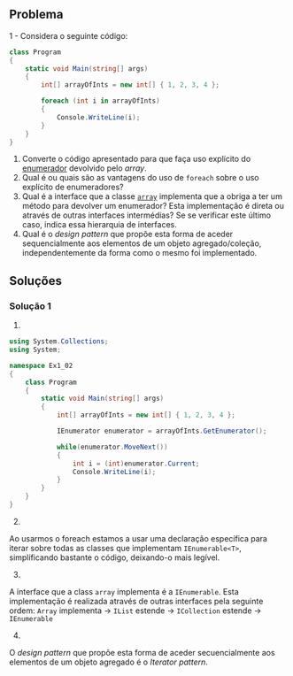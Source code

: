 ## Problema

1 - Considera o seguinte código:

```cs
class Program
{
    static void Main(string[] args)
    {
        int[] arrayOfInts = new int[] { 1, 2, 3, 4 };

        foreach (int i in arrayOfInts)
        {
            Console.WriteLine(i);
        }
    }
}
```

1. Converte o código apresentado para que faça uso explícito do
   [enumerador](https://docs.microsoft.com/dotnet/api/system.collections.generic.ienumerator-1)
   devolvido pelo _array_.
2. Qual é ou quais são as vantagens do uso de `foreach` sobre o uso
   explícito de enumeradores?
3. Qual é a interface que a classe
   [`array`](https://docs.microsoft.com/dotnet/api/system.array) implementa
   que a obriga a ter um método para devolver um enumerador? Esta
   implementação é direta ou através de outras interfaces intermédias? Se se
   verificar este último caso, indica essa hierarquia de interfaces.
4. Qual é o _design pattern_ que propõe esta forma de aceder sequencialmente
   aos elementos de um objeto agregado/coleção, independentemente da forma
   como o mesmo foi implementado.

## Soluções

### Solução 1

1.
```cs
using System.Collections;
using System;

namespace Ex1_02
{
    class Program
    {
        static void Main(string[] args)
        {
            int[] arrayOfInts = new int[] { 1, 2, 3, 4 };

            IEnumerator enumerator = arrayOfInts.GetEnumerator();

            while(enumerator.MoveNext())
            {
                int i = (int)enumerator.Current;
                Console.WriteLine(i);
            }
        }
    }
}
```

2.
Ao usarmos o foreach estamos a usar uma declaração específica para iterar sobre 
todas as classes que implementam `IEnumerable<T>`, simplificando bastante o código, 
deixando-o mais legível.

3.
A interface que a class `array` implementa é a `IEnumerable`. Esta implementação é 
realizada através de outras interfaces pela seguinte ordem:
`Array` implementa -> `IList` estende -> `ICollection` estende -> `IEnumerable`

4.
O _design pattern_ que propõe esta forma de aceder secuencialmente aos elementos 
de um objeto agregado é o _Iterator pattern_.